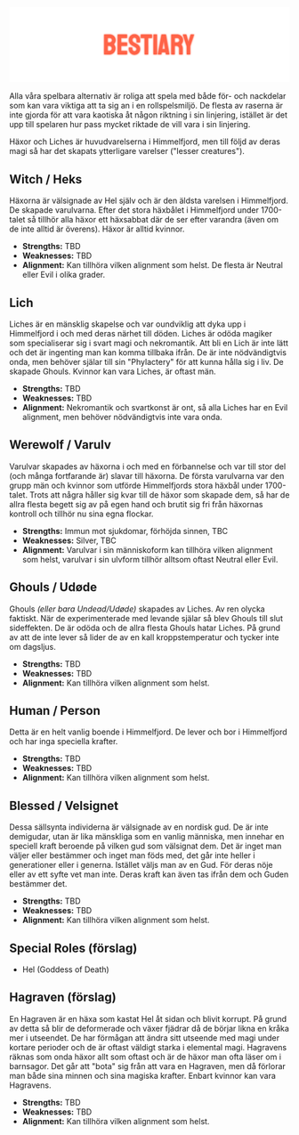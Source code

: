 ![Bestiary](https://github.com/karledenstal/death-consumes-all/blob/master/readme/dca_bestiary.png?raw=true)

Alla våra spelbara alternativ är roliga att spela med både för- och nackdelar som kan vara viktiga att ta sig an i en rollspelsmiljö. De flesta av raserna är inte gjorda för att vara kaotiska åt någon riktning i sin linjering, istället är det upp till spelaren hur pass mycket riktade de vill vara i sin linjering.

Häxor och Liches är huvudvarelserna i Himmelfjord, men till följd av deras magi så har det skapats ytterligare varelser ("lesser creatures").

## Witch / Heks

Häxorna är välsignade av Hel själv och är den äldsta varelsen i Himmelfjord. De skapade varulvarna. Efter det stora häxbålet i Himmelfjord under 1700-talet så tillhör alla häxor ett häxsabbat där de ser efter varandra (även om de inte alltid är överens). Häxor är alltid kvinnor.

- __Strengths:__ TBD
- __Weaknesses:__ TBD
- __Alignment:__ Kan tillhöra vilken alignment som helst. De flesta är Neutral eller Evil i olika grader.

## Lich

Liches är en mänsklig skapelse och var oundviklig att dyka upp i Himmelfjord i och med deras närhet till döden. Liches är odöda magiker som specialiserar sig i svart magi och nekromantik. Att bli en Lich är inte lätt och det är ingenting man kan komma tillbaka ifrån. De är inte nödvändigtvis onda, men behöver själar till sin "Phylactery" för att kunna hålla sig i liv. De skapade Ghouls. Kvinnor kan vara Liches, är oftast män.

- __Strengths:__ TBD
- __Weaknesses:__ TBD
- __Alignment:__ Nekromantik och svartkonst är ont, så alla Liches har en Evil alignment, men behöver nödvändigtvis inte vara onda.

## Werewolf / Varulv

Varulvar skapades av häxorna i och med en förbannelse och var till stor del (och många fortfarande är) slavar till häxorna. De första varulvarna var den grupp män och kvinnor som utförde Himmelfjords stora häxbål under 1700-talet. Trots att några håller sig kvar till de häxor som skapade dem, så har de allra flesta begett sig av på egen hand och brutit sig fri från häxornas kontroll och tillhör nu sina egna flockar.

- __Strengths:__ Immun mot sjukdomar, förhöjda sinnen, TBC
- __Weaknesses:__ Silver, TBC
- __Alignment:__ Varulvar i sin människoform kan tillhöra vilken alignment som helst, varulvar i sin ulvform tillhör alltsom oftast Neutral eller Evil.

## Ghouls / Udøde

Ghouls _(eller bara Undead/Udøde)_ skapades av Liches. Av ren olycka faktiskt. När de experimenterade med levande själar så blev Ghouls till slut sideffekten. De är odöda och de allra flesta Ghouls hatar Liches. På grund av att de inte lever så lider de av en kall kroppstemperatur och tycker inte om dagsljus.

- __Strengths:__ TBD
- __Weaknesses:__ TBD
- __Alignment:__ Kan tillhöra vilken alignment som helst.

## Human / Person

Detta är en helt vanlig boende i Himmelfjord. De lever och bor i Himmelfjord och har inga speciella krafter.

- __Strengths:__ TBD
- __Weaknesses:__ TBD
- __Alignment:__ Kan tillhöra vilken alignment som helst.

## Blessed / Velsignet

Dessa sällsynta individerna är välsignade av en nordisk gud. De är inte demigudar, utan är lika mänskliga som en vanlig människa, men innehar en speciell kraft beroende på vilken gud som välsignat dem. Det är inget man väljer eller bestämmer och inget man föds med, det går inte heller i generationer eller i generna. Istället väljs man av en Gud. För deras nöje eller av ett syfte vet man inte. Deras kraft kan även tas ifrån dem och Guden bestämmer det.

- __Strengths:__ TBD
- __Weaknesses:__ TBD
- __Alignment:__ Kan tillhöra vilken alignment som helst.

## Special Roles (förslag)

- Hel (Goddess of Death)

## Hagraven (förslag)

En Hagraven är en häxa som kastat Hel åt sidan och blivit korrupt. På grund av detta så blir de deformerade och växer fjädrar då de börjar likna en kråka mer i utseendet. De har förmågan att ändra sitt utseende med magi under kortare perioder och de är oftast väldigt starka i elemental magi. Hagravens räknas som onda häxor allt som oftast och är de häxor man ofta läser om i barnsagor. Det går att "bota" sig från att vara en Hagraven, men då förlorar man både sina minnen och sina magiska krafter. Enbart kvinnor kan vara Hagravens.

- __Strengths:__ TBD
- __Weaknesses:__ TBD
- __Alignment:__ Kan tillhöra vilken alignment som helst.
